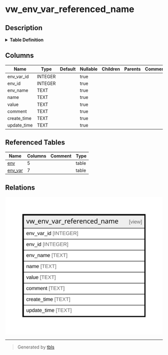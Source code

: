 # vw_env_var_referenced_name

## Description

<details>
<summary><strong>Table Definition</strong></summary>

```sql
CREATE VIEW vw_env_var_referenced_name AS
SELECT
    env_var_id,
    env_id,
	(SELECT name FROM env WHERE env_id = env_var.env_id) AS env_name,
    name,
    value,
    comment,
    create_time,
    update_time
FROM env_var
```

</details>

## Columns

| Name | Type | Default | Nullable | Children | Parents | Comment |
| ---- | ---- | ------- | -------- | -------- | ------- | ------- |
| env_var_id | INTEGER |  | true |  |  |  |
| env_id | INTEGER |  | true |  |  |  |
| env_name | TEXT |  | true |  |  |  |
| name | TEXT |  | true |  |  |  |
| value | TEXT |  | true |  |  |  |
| comment | TEXT |  | true |  |  |  |
| create_time | TEXT |  | true |  |  |  |
| update_time | TEXT |  | true |  |  |  |

## Referenced Tables

| Name | Columns | Comment | Type |
| ---- | ------- | ------- | ---- |
| [env](env.md) | 5 |  | table |
| [env_var](env_var.md) | 7 |  | table |

## Relations

![er](vw_env_var_referenced_name.svg)

---

> Generated by [tbls](https://github.com/k1LoW/tbls)
